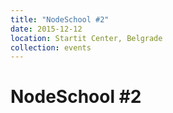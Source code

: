```yaml
---
title: "NodeSchool #2"
date: 2015-12-12
location: Startit Center, Belgrade
collection: events
---
```


# NodeSchool #2
